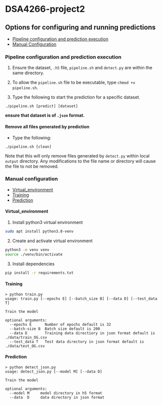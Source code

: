 # DSA4266-project2

## Options for configuring and running predictions

- [Pipeline configuration and prediction execution](#pipeline-configuration-and-prediction-execution)
- [Manual Configuration](#manual-configuration)

### Pipeline configuration and prediction execution

1. Ensure the dataset, `.h5` file, `pipeline.sh` and `detect.py` are within the same directory.

2. To allow the `pipeline.sh` file to be executable, type `chmod +x pipeline.sh`.

3. Type the following to start the prediction for a specific dataset.
```
./pipeline.sh [predict] [dataset]
```
**ensure that dataset is of `.json` format.**

#### Remove all files generated by prediction

- Type the following:
```
./pipeline.sh [clean]
```
Note that this will only remove files generated by `detect.py` within local `output` directory. Any modifications to the file name or directory will cause the file to not be removed.

### Manual configuration

- [Virtual_environment](#virtual_environment)
- [Training](#training)
- [Prediction](#prediction)

#### Virtual_environment

1. Install python3 virtual environment
```bash
sudo apt install python3.8-venv
```

2. Create and activate virtual environment
```bash
python3 -m venv venv
source ./venv/bin/activate
```

3. Install dependencies
```bash
pip install -r requirements.txt
```


#### Training

```console
> python train.py 
usage: train.py [--epochs E] [--batch_size B] [--data D] [--test_data T]
                
Train the model

optional arguments:
  --epochs E      Number of epochs default is 32
  --batch-size B  Batch size default is 200
  --data D        Training data directiory in json format default is ./data/train_OG.csv
  --test_data T   Test data directory in json format default is ./data/test_OG.csv
```


#### Prediction
```console
> python detect_json.py 
usage: detect_json.py [--model M] [--data D]
                
Train the model

optional arguments:
  --model M     model directory in h5 format
  --data  D     data directory in json format
```
